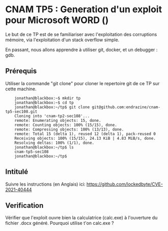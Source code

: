 # CNAM TP5 : Generation d'un exploit pour Microsoft WORD ()

Le but de ce TP est de se familiariser avec l'exploitation des corruptions mémoire, via l'exploitation d'un stack overflow simple.

En passant, nous allons apprendre à utiliser git, docker, et un debugger : gdb.

## Prérequis

Utiliser la commande "git clone" pour cloner le repertoire git de ce TP sur cette machine.

        jonathan@blackbox:~$ mkdir tp
        jonathan@blackbox:~$ cd tp
        jonathan@blackbox:~/tp$ git clone git@github.com:endrazine/cnam-tp5-sec108.git
        Cloning into 'cnam-tp2-sec108'...
        remote: Enumerating objects: 15, done.
        remote: Counting objects: 100% (15/15), done.
        remote: Compressing objects: 100% (13/13), done.
        remote: Total 15 (delta 1), reused 12 (delta 1), pack-reused 0
        Receiving objects: 100% (15/15), 24.13 KiB | 4.83 MiB/s, done.
        Resolving deltas: 100% (1/1), done.
        jonathan@blackbox:~/tp$ ls
        cnam-tp5-sec108
        jonathan@blackbox:~/tp$ 

## Intitulé

Suivre les instructions (en Anglais) ici: https://github.com/lockedbyte/CVE-2021-40444

## Verification

Vérifier que l'exploit ouvre bien la calculatrice (calc.exe) à l'ouverture du fichier .docx généré. Pourquoi utilise t'on calc.exe ?


